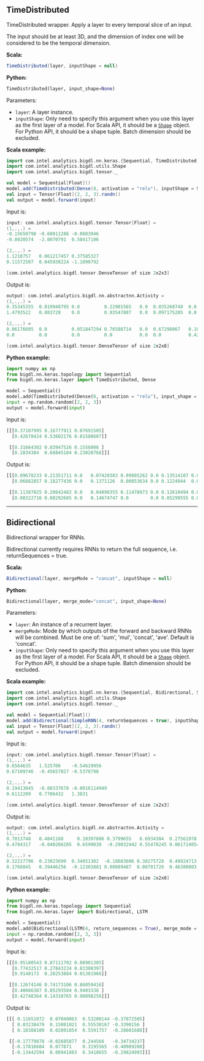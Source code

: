 ## **TimeDistributed**
TimeDistributed wrapper. Apply a layer to every temporal slice of an input.

The input should be at least 3D, and the dimension of index one will be considered to be the temporal dimension.

**Scala:**
```scala
TimeDistributed(layer, inputShape = null)
```
**Python:**
```python
TimeDistributed(layer, input_shape=None)
```

Parameters:

* `layer`: A layer instance.
* `inputShape`: Only need to specify this argument when you use this layer as the first layer of a model. For Scala API, it should be a [`Shape`](../keras-api-scala/#shape) object. For Python API, it should be a shape tuple. Batch dimension should be excluded.

**Scala example:**
```scala
import com.intel.analytics.bigdl.nn.keras.{Sequential, TimeDistributed, Dense}
import com.intel.analytics.bigdl.utils.Shape
import com.intel.analytics.bigdl.tensor._

val model = Sequential[Float]()
model.add(TimeDistributed(Dense(8, activation = "relu"), inputShape = Shape(2, 3)))
val input = Tensor[Float](2, 2, 3).randn()
val output = model.forward(input)
```
Input is:
```scala
input: com.intel.analytics.bigdl.tensor.Tensor[Float] =
(1,.,.) =
-0.15650798	-0.60011286	-0.0883946
-0.8020574	-2.0070791	0.58417106

(2,.,.) =
1.1210757	0.061217457	0.37585327
0.11572507	0.045938224	-1.1890792

[com.intel.analytics.bigdl.tensor.DenseTensor of size 2x2x3]
```
Output is:
```scala
output: com.intel.analytics.bigdl.nn.abstractnn.Activity =
(1,.,.) =
0.35345355	0.019948795 0.0	        0.22901565	 0.0  0.035260748  0.0	        0.40403664
1.4793522	0.803728	0.0	        0.93547887	 0.0  0.097175285  0.0	        1.2386305

(2,.,.) =
0.06176605	0.0	        0.051847294 0.76588714   0.0  0.67298067   0.10942559   0.0
0.0	        0.0	        0.0	        0.0	         0.0  0.0	       0.4285032    0.3072814

[com.intel.analytics.bigdl.tensor.DenseTensor of size 2x2x8]
```

**Python example:**
```python
import numpy as np
from bigdl.nn.keras.topology import Sequential
from bigdl.nn.keras.layer import TimeDistributed, Dense

model = Sequential()
model.add(TimeDistributed(Dense(8, activation = "relu"), input_shape = (2, 3)))
input = np.random.random([2, 2, 3])
output = model.forward(input)
```
Input is:
```python
[[[0.37107995 0.16777911 0.07691505]
  [0.42678424 0.53602176 0.01580607]]

 [[0.31664302 0.03947526 0.1556008 ]
  [0.2834384  0.68845104 0.23020768]]]
```
Output is:
```python
[[[0.09678233 0.21351711 0.0   0.07420383 0.09885262 0.0 0.13514107 0.0 ]
  [0.06882857 0.18277436 0.0   0.1371126  0.00853634 0.0 0.1224944  0.0 ]]

 [[0.11387025 0.20642482 0.0   0.04896355 0.11478973 0.0 0.12610494 0.0 ]
  [0.08322716 0.08292685 0.0   0.14674747 0.0        0.0 0.05299555 0.0 ]]]
```

---
## **Bidirectional**
Bidirectional wrapper for RNNs.

Bidirectional currently requires RNNs to return the full sequence, i.e. returnSequences = true.

**Scala:**
```scala
Bidirectional(layer, mergeMode = "concat", inputShape = null)
```
**Python:**
```python
Bidirectional(layer, merge_mode="concat", input_shape=None)
```

Parameters:

* `layer`: An instance of a recurrent layer.
* `mergeMode`: Mode by which outputs of the forward and backward RNNs will be combined. Must be one of: 'sum', 'mul', 'concat', 'ave'. Default is 'concat'.
* `inputShape`: Only need to specify this argument when you use this layer as the first layer of a model. For Scala API, it should be a [`Shape`](../keras-api-scala/#shape) object. For Python API, it should be a shape tuple. Batch dimension should be excluded.

**Scala example:**
```scala
import com.intel.analytics.bigdl.nn.keras.{Sequential, Bidirectional, SimpleRNN}
import com.intel.analytics.bigdl.utils.Shape
import com.intel.analytics.bigdl.tensor._

val model = Sequential[Float]()
model.add(Bidirectional(SimpleRNN(4, returnSequences = true), inputShape = Shape(2, 3)))
val input = Tensor[Float](2, 2, 3).randn()
val output = model.forward(input)
```
Input is:
```scala
input: com.intel.analytics.bigdl.tensor.Tensor[Float] =
(1,.,.) =
0.6564635	1.525706	-0.54619956
0.67109746	-0.45657027	-0.5378798

(2,.,.) =
0.19413045	-0.08337678	-0.0016114949
0.6112209	0.7706432	1.3831

[com.intel.analytics.bigdl.tensor.DenseTensor of size 2x2x3]
```
Output is:
```scala
output: com.intel.analytics.bigdl.nn.abstractnn.Activity =
(1,.,.) =
0.7013748	0.4841168	  0.10397806 0.3799655   0.6934304	0.27561978	0.44025457	0.44310626
0.4784317	-0.040266205  0.6599038	 -0.29032442 0.55478245	0.061714854	0.5239438	-0.2890968

(2,.,.) =
0.32227796	0.23023699	0.34051302	-0.18683606	0.38275728	0.49924713	0.3152017	-0.14768216
0.1766845	0.39446256	-0.12303881	0.08089487	0.08701726	0.46380803	-0.3540904	-0.0030886582

[com.intel.analytics.bigdl.tensor.DenseTensor of size 2x2x8]
```

**Python example:**
```python
import numpy as np
from bigdl.nn.keras.topology import Sequential
from bigdl.nn.keras.layer import Bidirectional, LSTM

model = Sequential()
model.add(Bidirectional(LSTM(4, return_sequences = True), merge_mode = "sum", input_shape = (3, 3)))
input = np.random.random([2, 3, 3])
output = model.forward(input)
```
Input is:
```python
[[[0.95180543 0.87111702 0.08901385]
  [0.77432517 0.27843224 0.83308397]
  [0.9140173  0.28253884 0.01381966]]

 [[0.12674146 0.74173106 0.86059416]
  [0.40666387 0.85293504 0.9403338 ]
  [0.42748364 0.14310765 0.98098256]]]
```
Output is:
```python
[[[ 0.11651072  0.07040063  0.53200144 -0.37872505]
  [ 0.03238479  0.15081021  0.55530167 -0.3390156 ]
  [ 0.18388109  0.02891854  0.5591757  -0.28601688]]

 [[-0.17779878 -0.02685877  0.244566   -0.34734237]
  [-0.17816684  0.077871    0.3195565  -0.40989208]
  [-0.13442594  0.08941883  0.3418655  -0.29824993]]]
```
